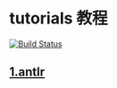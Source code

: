 # tutorials 教程

[![Build Status](https://travis-ci.org/vbay/tutorials.svg?branch=master)](https://travis-ci.org/vbay/tutorials)

## [1.antlr](./antlr)
